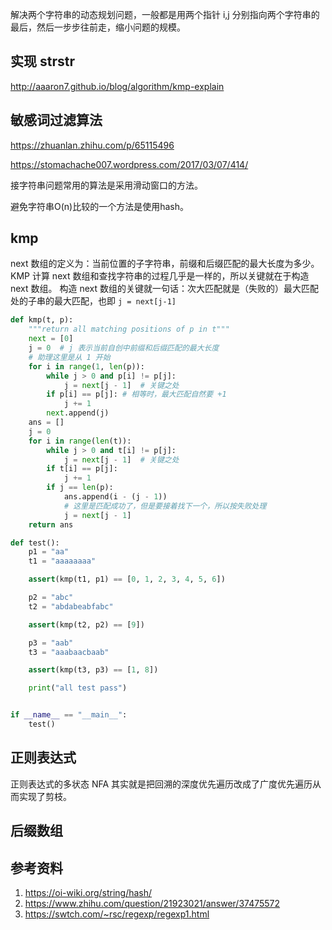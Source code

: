 解决两个字符串的动态规划问题，一般都是用两个指针 i,j 分别指向两个字符串的最后，然后一步步往前走，缩小问题的规模。

## 实现 strstr

http://aaaron7.github.io/blog/algorithm/kmp-explain

## 敏感词过滤算法

https://zhuanlan.zhihu.com/p/65115496

https://stomachache007.wordpress.com/2017/03/07/414/


接字符串问题常用的算法是采用滑动窗口的方法。

避免字符串O(n)比较的一个方法是使用hash。

## kmp

next 数组的定义为：当前位置的子字符串，前缀和后缀匹配的最大长度为多少。
KMP 计算 next 数组和查找字符串的过程几乎是一样的，所以关键就在于构造 next 数组。
构造 next 数组的关键就一句话：次大匹配就是（失败的）最大匹配处的子串的最大匹配，也即 `j = next[j-1]`

```Python
def kmp(t, p):
    """return all matching positions of p in t"""
    next = [0]
    j = 0  # j 表示当前自创中前缀和后缀匹配的最大长度
    # 助理这里是从 1 开始
    for i in range(1, len(p)):
        while j > 0 and p[i] != p[j]:
            j = next[j - 1]  # 关键之处
        if p[i] == p[j]: # 相等时，最大匹配自然要 +1
            j += 1
        next.append(j)
    ans = []
    j = 0
    for i in range(len(t)):
        while j > 0 and t[i] != p[j]:
            j = next[j - 1]  # 关键之处
        if t[i] == p[j]:
            j += 1
        if j == len(p):
            ans.append(i - (j - 1))
            # 这里是匹配成功了，但是要接着找下一个，所以按失败处理
            j = next[j - 1]
    return ans

def test():
    p1 = "aa"
    t1 = "aaaaaaaa"

    assert(kmp(t1, p1) == [0, 1, 2, 3, 4, 5, 6])

    p2 = "abc"
    t2 = "abdabeabfabc"

    assert(kmp(t2, p2) == [9])

    p3 = "aab"
    t3 = "aaabaacbaab"

    assert(kmp(t3, p3) == [1, 8])

    print("all test pass")


if __name__ == "__main__":
    test()
```

## 正则表达式

正则表达式的多状态 NFA 其实就是把回溯的深度优先遍历改成了广度优先遍历从而实现了剪枝。

## 后缀数组




## 参考资料

1. https://oi-wiki.org/string/hash/
2. https://www.zhihu.com/question/21923021/answer/37475572
3. https://swtch.com/~rsc/regexp/regexp1.html